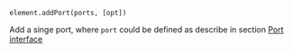 <pre class="docs-method-signature"><code>element.addPort(ports, [opt])</code></pre>

Add a singe port, where `port` could be defined as describe in section [Port interface](#portinterface)

